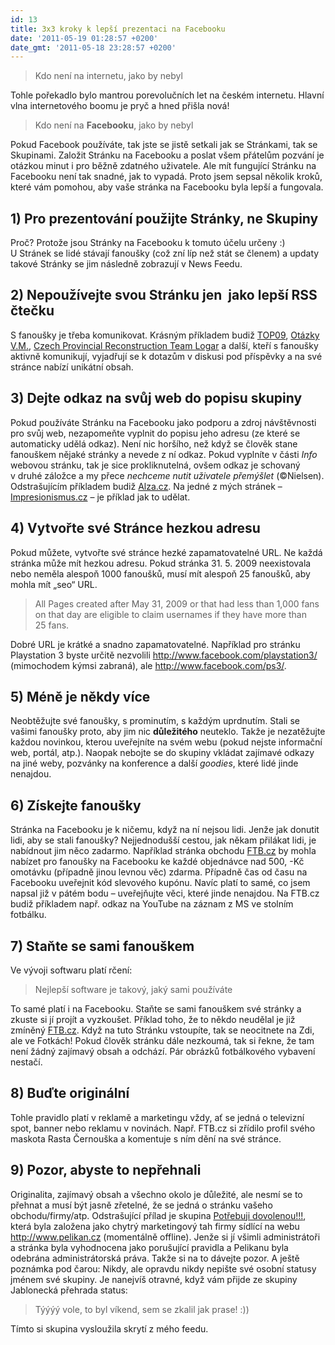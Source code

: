 ```yaml
---
id: 13
title: 3x3 kroky k lepší prezentaci na Facebooku
date: '2011-05-19 01:28:57 +0200'
date_gmt: '2011-05-18 23:28:57 +0200'
---
```

>Kdo není na internetu, jako by nebyl

Tohle pořekadlo bylo mantrou porevolučních let na českém internetu. Hlavní vlna internetového boomu je pryč a hned přišla nová!

>Kdo není na **Facebooku**, jako by nebyl

Pokud Facebook používáte, tak jste se jistě setkali jak se Stránkami, tak se Skupinami. Založit Stránku na Facebooku a poslat všem přátelům pozvání je otázkou minut i pro běžně zdatného uživatele. Ale mít fungující Stránku na Facebooku není tak snadné, jak to vypadá. Proto jsem sepsal několik kroků, které vám pomohou, aby vaše stránka na Facebooku byla lepší a fungovala.

## 1) Pro prezentování použijte Stránky, ne Skupiny</strong>

Proč? Protože jsou Stránky na Facebooku k tomuto účelu určeny :) U Stránek se lidé stávají fanoušky (což zní líp než stát se členem) a updaty takové Stránky se jim následně zobrazují v News Feedu.

## <strong>2) Nepoužívejte svou Stránku jen  jako lepší RSS čtečku </strong>

S fanoušky je třeba komunikovat. Krásným příkladem budiž <a href="http://www.facebook.com/top09cz" target="_blank">TOP09</a>, <a href="http://www.facebook.com/otazkyvaclavamoravce?ref=mf" target="_blank">Otázky V.M.</a>, <a href="http://www.facebook.com/PRTLogar" target="_blank">Czech Provincial Reconstruction Team Logar</a> a další, kteří s fanoušky aktivně komunikují, vyjadřují se k dotazům v diskusi pod příspěvky a na své stránce nabízí unikátní obsah.

## <strong>3) Dejte odkaz na svůj web do popisu skupiny</strong>

Pokud používáte Stránku na Facebooku jako podporu a zdroj návštěvnosti pro svůj web, nezapomeňte vyplnit do popisu jeho adresu (ze které se automaticky udělá odkaz). Není nic horšího, než když se člověk stane fanouškem nějaké stránky a nevede z ní odkaz. Pokud vyplníte v části <em>Info</em> webovou stránku, tak je sice prokliknutelná, ovšem odkaz je schovaný v druhé záložce a my přece <em>nechceme nutit uživatele přemýšlet</em> (©Nielsen). Odstrašujícím příkladem budiž <a href="http://www.facebook.com/alza.cz" target="_blank">Alza.cz</a>. Na jedné z mých stránek – <a href="http://www.facebook.com/pages/Impresionismuscz/157066557521" target="_blank">Impresionismus­.cz</a> – je příklad jak to udělat.

## <strong>4) Vytvořte své Stránce hezkou adresu</strong>

Pokud můžete, vytvořte své stránce hezké zapamatovatelné URL. Ne každá stránka může mít hezkou adresu. Pokud stránka 31. 5. 2009 neexistovala nebo neměla alespoň 1000 fanoušků, musí mít alespoň 25 fanoušků, aby mohla mít „seo“ URL.

<blockquote>

All Pages created after May 31, 2009 or that had less than 1,000 fans on that day are eligible to claim usernames if they have more than 25 fans.

</blockquote>

Dobré URL je krátké a snadno zapamatovatelné. Například pro stránku Playstation 3 byste určitě nezvolili <a href="http://www.facebook.com/playstation3/" target="_blank">http://www.facebook.com/playstation3/</a> (mimochodem kýmsi zabraná), ale <a href="http://www.facebook.com/ps3/" target="_blank">http://www.facebook.com/ps3/</a>.

## <strong>5) Méně je někdy více</strong>

Neobtěžujte své fanoušky, s prominutím, s každým uprdnutím. Stali se vašimi fanoušky proto, aby jim nic <strong>důležitého</strong> neuteklo. Takže je nezatěžujte každou novinkou, kterou uveřejníte na svém webu (pokud nejste informační web, portál, atp.). Naopak nebojte se do skupiny vkládat zajímavé odkazy na jiné weby, pozvánky na konference a další <em>goodies</em>, které lidé jinde nenajdou.

## <strong>6) Získejte fanoušky</strong>

Stránka na Facebooku je k ničemu, když na ní nejsou lidi. Jenže jak donutit lidi, aby se stali fanoušky? Nejjednodušší cestou, jak někam přilákat lidi, je nabídnout jim něco zadarmo. Například stránka obchodu <a href="http://www.facebook.com/pages/FTBcz/62249052742?v=wall" target="_blank">FTB.cz</a> by mohla nabízet pro fanoušky na Facebooku ke každé objednávce nad 500, -Kč omotávku (případně jinou levnou věc) zdarma. Případně čas od času na Facebooku uveřejnit kód slevového kupónu. Navíc platí to samé, co jsem napsal již v pátém bodu – uveřejňujte věci, které jinde nenajdou. Na FTB.cz budiž příkladem např. odkaz na YouTube na záznam z MS ve stolním fotbálku.

## <strong>7) Staňte se sami fanouškem</strong>

Ve vývoji softwaru platí rčení:

<blockquote>

Nejlepší software je takový, jaký sami používáte

</blockquote>

To samé platí i na Facebooku. Staňte se sami fanouškem své stránky a zkuste si jí projít a vyzkoušet. Příklad toho, že to někdo neudělal je již zmíněný <a href="http://www.facebook.com/pages/FTBcz/62249052742?v=wall" target="_blank">FTB.cz</a>. Když na tuto Stránku vstoupíte, tak se neocitnete na Zdi, ale ve Fotkách! Pokud člověk stránku dále nezkoumá, tak si řekne, že tam není žádný zajímavý obsah a odchází. Pár obrázků fotbálkového vybavení nestačí.

## <strong>8) Buďte originální</strong>

Tohle pravidlo platí v reklamě a marketingu vždy, ať se jedná o televizní spot, banner nebo reklamu v novinách. Např. FTB.cz si zřídilo profil svého maskota Rasta Černouška a komentuje s ním dění na své stránce.

## 9) Pozor, abyste to nepřehnali

Originalita, zajímavý obsah a všechno okolo je důležité, ale nesmí se to přehnat a musí být jasně zřetelné, že se jedná o stránku vašeho obchodu/firmy/atp. Odstrašující přílad je skupina <a href="http://www.facebook.com/pages/Potrebuji-dovolenou/95143378543" target="_blank">Potřebuji dovolenou!!!</a>, která byla založena jako chytrý marketingový tah firmy sídlící na webu <a href="http://www.pelikan.cz/" target="_blank">http://www.pelikan.cz</a> (momentálně offline). Jenže si jí všimli administrátoři a stránka byla vyhodnocena jako porušující pravidla a Pelikanu byla odebrána administrátorská práva. Takže si na to dávejte pozor. A ještě poznámka pod čarou: Nikdy, ale opravdu nikdy nepište své osobní statusy jménem své skupiny. Je nanejvíš otravné, když vám přijde ze skupiny Jablonecká přehrada status:

<blockquote>

Týýýý vole, to byl víkend, sem se zkalil jak prase! :))

</blockquote>

Tímto si skupina vysloužila skrytí z mého feedu.

